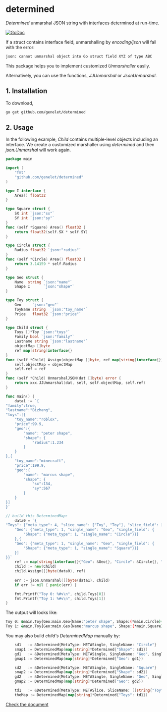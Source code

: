 # determined

_Determined_ unmarshal JSON string with interfaces determined at run-time.

[![GoDoc](https://godoc.org/github.com/genelet/determined?status.svg)](https://godoc.org/github.com/genelet/determined)

If a struct contains interface field, unmarshalling by _encoding/json_ will fail with the error:

```bash
json: cannot unmarshal object into Go struct field XYZ of type ABC
```

This package helps you to implement customized _Unmarshaller_ easily.

Alternatively, you can use the functions, _JJUnmarshal_ or _JsonUnmarshal_.

## 1. Installation

To download, 

```bash
go get github.com/genelet/determined
```

## 2. Usage

In the following example, _Child_ contains multiple-level objects including an interface. We create a customized marshaller using _determined_
and then _json.Unmarshal_ will work again.

```go
package main

import (
	"fmt"
	"github.com/genelet/determined"
)

type I interface {
    Area() float32
}

type Square struct {
    SX int `json:"sx"`
    SY int `json:"sy"`
}
func (self *Square) Area() float32 {
    return float32(self.SX * self.SY)
}

type Circle struct {
    Radius float32 `json:"radius"`
}
func (self *Circle) Area() float32 {
    return 3.14159 * self.Radius
}

type Geo struct {
    Name  string `json:"name"`
    Shape I      `json:"shape"`
}

type Toy struct {
    Geo     `json:"geo"`
    ToyName string  `json:"toy_name"`
    Price   float32 `json:"price"`
}

type Child struct {
    Toys []*Toy `json:"toys"`
    Family bool `json:"family"`
    Lastname string `json:"lastname"`
    objectMap []byte
    ref map[string]interface{}
}
func (self *Child) Assign(objectMap []byte, ref map[string]interface{}) {
    self.objectMap = objectMap
    self.ref = ref
}
func (self *Child) UnmarshalJSON(dat []byte) error {
    return xxx.JJUnmarshal(dat, self, self.objectMap, self.ref)
}

func main() {
    data1 := `{
"family":true,
"lastname":"Bizhang",
"toys":[{
    "toy_name":"roblox",
    "price":99.9,
    "geo":{
        "name": "peter shape",
        "shape": {
            "radius":1.234
        }
    }
},{
    "toy_name":"minecraft",
    "price":199.9,
    "geo":{
        "name": "marcus shape",
        "shape": {
            "sx":134,
            "sy":567
        }
    }
}]
}`

// build this DeterminedMap:
    data0 = `{
"Toys": {"meta_type": 4, "slice_name": ["Toy", "Toy"], "slice_field": [{
    "Geo": {"meta_type": 1, "single_name": "Geo", "single_field": {
        "Shape": {"meta_type": 1, "single_name": "Circle"}}}
    },{
    "Geo": {"meta_type": 1, "single_name": "Geo", "single_field": {
        "Shape": {"meta_type": 1, "single_name": "Square"}}}
    }]
}}`
    ref := map[string]interface{}{"Geo": &Geo{}, "Circle": &Circle{}, "Square": &Square{}, "Toy": &Toy{}}
    child := new(Child)
    child.Assign([]byte(data0), ref)
    
    err := json.Unmarshal([]byte(data1), child)
    if err != nil { panic(err) }

    fmt.Printf("Toy 0: %#v\n", child.Toys[0])
    fmt.Printf("Toy 1: %#v\n", child.Toys[1])
}
```

The output will looks like:
```bash
Toy 0: &main.Toy{Geo:main.Geo{Name:"peter shape", Shape:(*main.Circle)(0xc0000169f0)}, ToyName:"roblox", Price:99.9}
Toy 1: &main.Toy{Geo:main.Geo{Name:"marcus shape", Shape:(*main.Square)(0xc000016b20)}, ToyName:"minecraft", Price:199.9}
```

You may also build _child's DeterminedMap_ manually by:

```go
    sd1   := &Determined{MetaType: METASingle, SingleName: "Circle"}
    smap1 := DeterminedMap(map[string]*Determined{"Shape": sd1})
    gd1   := &Determined{MetaType: METASingle, SingleName: "Geo", SingleField: smap1}
    gmap1 := DeterminedMap(map[string]*Determined{"Geo": gd1})

    sd2   := &Determined{MetaType: METASingle, SingleName: "Square"}
    smap2 := DeterminedMap(map[string]*Determined{"Shape": sd2})
    gd2   := &Determined{MetaType: METASingle, SingleName: "Geo", SingleField: smap2}
    gmap2 := DeterminedMap(map[string]*Determined{"Geo": gd2})

    td1   := &Determined{MetaType: METASlice, SliceName: []string{"Toy", "Toy"}, SliceField: []DeterminedMap{gmap1, gmap2}}
    theMap := DeterminedMap(map[string]*Determined{"Toys": td1})
```
	
[Check the document](https://godoc.org/github.com/genelet/determined)
